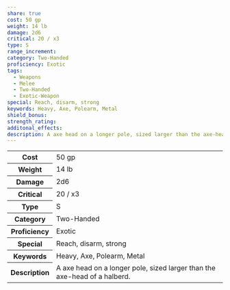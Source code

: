 ```yaml
---
share: true
cost: 50 gp
weight: 14 lb
damage: 2d6
critical: 20 / x3
type: S
range_increment: 
category: Two-Handed
proficiency: Exotic
tags:
  - Weapons
  - Melee
  - Two-Handed
  - Exotic-Weapon
special: Reach, disarm, strong
keywords: Heavy, Axe, Polearm, Metal
shield_bonus: 
strength_rating: 
additonal_effects: 
description: A axe head on a longer pole, sized larger than the axe-head of a halberd.
---
```


<p><span style="overflow-x: auto;"><table><tbody><tr><th>Cost</th><td>50 gp</td></tr><tr><th>Weight</th><td>14 lb</td></tr><tr><th>Damage</th><td>2d6</td></tr><tr><th>Critical</th><td>20 / x3</td></tr><tr><th>Type</th><td>S</td></tr><tr><th>Category</th><td>Two-Handed</td></tr><tr><th>Proficiency</th><td>Exotic</td></tr><tr><th>Special</th><td>Reach, disarm, strong</td></tr><tr><th>Keywords</th><td>Heavy, Axe, Polearm, Metal</td></tr><tr><th>Description</th><td>A axe head on a longer pole, sized larger than the axe-head of a halberd.</td></tr></tbody></table></span></p>